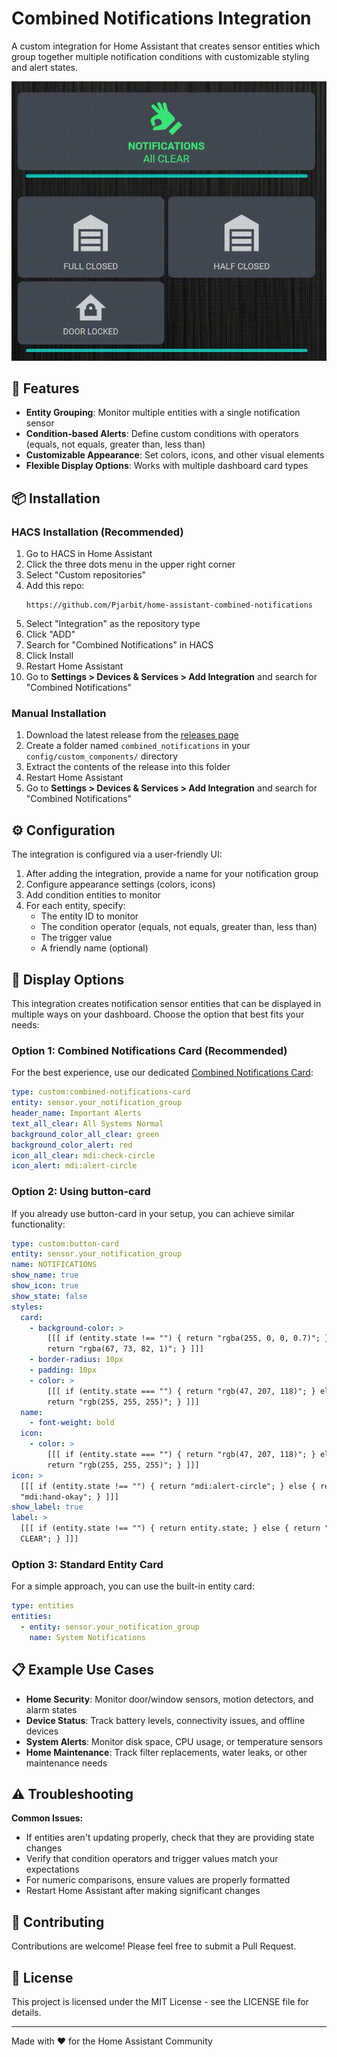 # Combined Notifications Integration

A custom integration for Home Assistant that creates sensor entities which group together multiple notification conditions with customizable styling and alert states.

![Combined Notifications Demo](media/demo.gif)

## 🚀 Features

- **Entity Grouping**: Monitor multiple entities with a single notification sensor
- **Condition-based Alerts**: Define custom conditions with operators (equals, not equals, greater than, less than)
- **Customizable Appearance**: Set colors, icons, and other visual elements
- **Flexible Display Options**: Works with multiple dashboard card types

## 📦 Installation

### HACS Installation (Recommended)

1. Go to HACS in Home Assistant
2. Click the three dots menu in the upper right corner
3. Select "Custom repositories"
4. Add this repo:
   ```
   https://github.com/Pjarbit/home-assistant-combined-notifications
   ```
5. Select "Integration" as the repository type
6. Click "ADD"
7. Search for "Combined Notifications" in HACS
8. Click Install
9. Restart Home Assistant
10. Go to **Settings > Devices & Services > Add Integration** and search for "Combined Notifications"

### Manual Installation

1. Download the latest release from the [releases page](https://github.com/Pjarbit/home-assistant-combined-notifications/releases)
2. Create a folder named `combined_notifications` in your `config/custom_components/` directory
3. Extract the contents of the release into this folder
4. Restart Home Assistant
5. Go to **Settings > Devices & Services > Add Integration** and search for "Combined Notifications"

## ⚙️ Configuration

The integration is configured via a user-friendly UI:

1. After adding the integration, provide a name for your notification group
2. Configure appearance settings (colors, icons)
3. Add condition entities to monitor
4. For each entity, specify:
   - The entity ID to monitor
   - The condition operator (equals, not equals, greater than, less than)
   - The trigger value
   - A friendly name (optional)

## 🔄 Display Options

This integration creates notification sensor entities that can be displayed in multiple ways on your dashboard. Choose the option that best fits your needs:

### Option 1: Combined Notifications Card (Recommended)

For the best experience, use our dedicated [Combined Notifications Card](https://github.com/Pjarbit/home-assistant-combined-notifications-card-new):

```yaml
type: custom:combined-notifications-card
entity: sensor.your_notification_group
header_name: Important Alerts
text_all_clear: All Systems Normal
background_color_all_clear: green
background_color_alert: red
icon_all_clear: mdi:check-circle
icon_alert: mdi:alert-circle
```

### Option 2: Using button-card

If you already use button-card in your setup, you can achieve similar functionality:

```yaml
type: custom:button-card
entity: sensor.your_notification_group
name: NOTIFICATIONS
show_name: true
show_icon: true
show_state: false
styles:
  card:
    - background-color: >
        [[[ if (entity.state !== "") { return "rgba(255, 0, 0, 0.7)"; } else {
        return "rgba(67, 73, 82, 1)"; } ]]]
    - border-radius: 10px
    - padding: 10px
    - color: >
        [[[ if (entity.state === "") { return "rgb(47, 207, 118)"; } else {
        return "rgb(255, 255, 255)"; } ]]]
  name:
    - font-weight: bold
  icon:
    - color: >
        [[[ if (entity.state === "") { return "rgb(47, 207, 118)"; } else {
        return "rgb(255, 255, 255)"; } ]]]
icon: >
  [[[ if (entity.state !== "") { return "mdi:alert-circle"; } else { return
  "mdi:hand-okay"; } ]]]
show_label: true
label: >
  [[[ if (entity.state !== "") { return entity.state; } else { return "All
  CLEAR"; } ]]]
```

### Option 3: Standard Entity Card

For a simple approach, you can use the built-in entity card:

```yaml
type: entities
entities:
  - entity: sensor.your_notification_group
    name: System Notifications
```

## 📋 Example Use Cases

- **Home Security**: Monitor door/window sensors, motion detectors, and alarm states
- **Device Status**: Track battery levels, connectivity issues, and offline devices
- **System Alerts**: Monitor disk space, CPU usage, or temperature sensors
- **Home Maintenance**: Track filter replacements, water leaks, or other maintenance needs

## ⚠️ Troubleshooting

**Common Issues:**
- If entities aren't updating properly, check that they are providing state changes
- Verify that condition operators and trigger values match your expectations
- For numeric comparisons, ensure values are properly formatted
- Restart Home Assistant after making significant changes

## 🤝 Contributing

Contributions are welcome! Please feel free to submit a Pull Request.

## 📜 License

This project is licensed under the MIT License - see the LICENSE file for details.

---

Made with ❤️ for the Home Assistant Community
